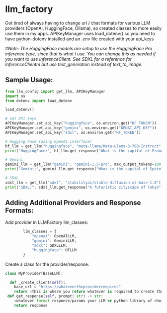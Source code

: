 # llm_factory
Got tired of always having to change url / chat formats for various LLM providers (OpenAI, HuggingFace, Ollama), so created classes to more easily use them in my apps.
APIKeyManager uses load_dotenv() so you need to have python-dotenv installed and an .env file created with your api_keys

#_Note:_
_The HuggingFace models are setup to use the HuggingFace Pro inference type, since that is what I use.  You can change this as needed if you want to use InferenceClient. See SDXL for a reference for InferenceClientm but use text_generation instead of text_to_image._

## Sample Usage:

```python
from llm_config import get_llm, APIKeyManager
import os
from dotenv import load_dotenv

load_dotenv()

# Set API keys
APIKeyManager.set_api_key("huggingface", os.environ.get("HF_TOKEN"))
APIKeyManager.set_api_key("gemini", os.environ.get("GENAI_API_KEY"))
APIKeyManager.set_api_key("sdxl", os.environ.get("HF_TOKEN"))

# Hugging Face (using OpenAI interface)
hf_llm = get_llm("huggingface", "meta-llama/Meta-Llama-3-70B-Instruct", temperature=0.7, max_tokens=500)
print("HuggingFace:", hf_llm.get_response("What is the capital of France?"))

# Gemini
gemini_llm = get_llm("gemini", "gemini-1.5-pro", max_output_tokens=100, temperature=0.7)
print("Gemini:", gemini_llm.get_response("What is the capital of Spain?"))

# SDXL
sdxl_llm = get_llm("sdxl", "stabilityai/stable-diffusion-xl-base-1.0")
print("SDXL:", sdxl_llm.get_response("A futuristic cityscape of Tokyo"))
```

## Adding Additional Providers and Response Formats:
Add provider in LLMFactory llm_classes:
```python
        llm_classes = {
            "openai": OpenAILLM,
            "gemini": GeminiLLM,
            "sdxl": SDXLLLM,
            "huggingface": HFLLM
        }
```

Create a class for the provider/response:

```python
class MyProvider(BaseLLM):

  def _create_client(self):
    base_url = "https://whatevertheproviderrequires"
    return <this is where you return whatever is required to create that client.  for example Gemini requires genai.GenerateModel(model_name = self.config.model), while openai may require OpenAI(api_key=self.config.api_key, base_url=self.config.base_url)
 def get_response(self, prompt: str) -> str:
    <whatever format response/params your LLM or python library of choice requires here>
    return response
```



